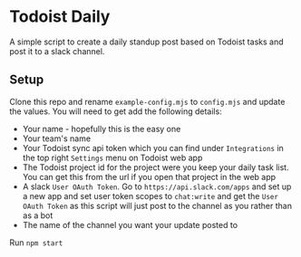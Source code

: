 # Todoist Daily

A simple script to create a daily standup post based on Todoist tasks and post it to a slack channel.

## Setup

Clone this repo and rename `example-config.mjs` to `config.mjs` and update the values. You will need to get add the following details:

- Your name - hopefully this is the easy one
- Your team's name
- Your Todoist sync api token which you can find under `Integrations` in the top right `Settings` menu on Todoist web app
- The Todoist project id for the project were you keep your daily task list. You can get this from the url if you open that project in the web app
- A slack `User OAuth Token`. Go to `https://api.slack.com/apps` and set up a new app and set user token scopes to `chat:write` and get the `User OAuth Token` as this script will just post to the channel as you rather than as a bot
- The name of the channel you want your update posted to

Run `npm start`
